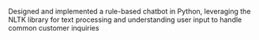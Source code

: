 Designed and implemented a rule-based chatbot in Python, leveraging the NLTK library for text processing and understanding user input to handle common customer inquiries

